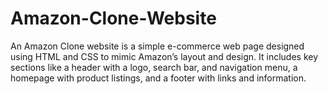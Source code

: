 # Amazon-Clone-Website
An Amazon Clone website is a simple e-commerce web page designed using HTML and CSS to mimic Amazon’s layout and design. It includes key sections like a header with a logo, search bar, and navigation menu, a homepage with product listings, and a footer with links and information.  
